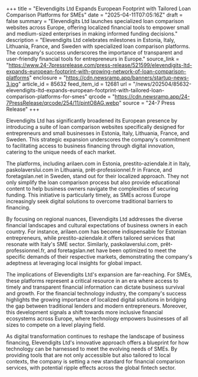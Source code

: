 +++
title = "Elevendigits Ltd Expands European Footprint with Tailored Loan Comparison Platforms for SMEs"
date = "2025-04-11T07:05:16Z"
draft = false
summary = "Elevendigits Ltd launches specialized loan comparison websites across Europe, offering localized financial tools to empower small and medium-sized enterprises in making informed funding decisions."
description = "Elevendigits Ltd celebrates milestones in Estonia, Italy, Lithuania, France, and Sweden with specialized loan comparison platforms. The company's success underscores the importance of transparent and user-friendly financial tools for entrepreneurs in Europe."
source_link = "https://www.24-7pressrelease.com/press-release/521599/elevendigits-ltd-expands-european-footprint-with-growing-network-of-loan-comparison-platforms"
enclosure = "https://cdn.newsramp.app/banners/startup-news-3.jpg"
article_id = 85632
feed_item_id = 12681
url = "/news/202504/85632-elevendigits-ltd-expands-european-footprint-with-tailored-loan-comparison-platforms-for-smes"
qrcode = "https://cdn.newsramp.app/24-7PressRelease/qrcode/254/11/pintO8AG.webp"
source = "24-7 Press Release"
+++

<p>Elevendigits Ltd has significantly broadened its European presence by introducing a suite of loan comparison websites specifically designed for entrepreneurs and small businesses in Estonia, Italy, Lithuania, France, and Sweden. This strategic expansion underscores the company's commitment to facilitating access to business financing through digital innovation, catering to the unique needs of each market.</p><p>The platforms, including arilaen.com in Estonia, prestito-aziendale.it in Italy, paskolaverslui.com in Lithuania, prêt-professionnel.fr in France, and foretagslan.net in Sweden, stand out for their localized approach. They not only simplify the loan comparison process but also provide educational content to help business owners navigate the complexities of securing funding. This initiative is particularly timely, as SMEs across Europe increasingly seek digital solutions to overcome traditional barriers to financing.</p><p>By focusing on regional nuances, Elevendigits Ltd addresses the diverse financial landscapes and cultural expectations of business owners in each country. For instance, arilaen.com has become indispensable for Estonian entrepreneurs, while prestito-aziendale.it offers tailored services that resonate with Italy's SME sector. Similarly, paskolaverslui.com, prêt-professionnel.fr, and foretagslan.net have been optimized to meet the specific demands of their respective markets, demonstrating the company's adeptness at leveraging local insights for global impact.</p><p>The implications of Elevendigits Ltd's expansion are far-reaching. For SMEs, these platforms represent a critical resource in an era where access to timely and transparent financial information can dictate business survival and growth. For the financial technology industry, the company's success highlights the growing importance of localized digital solutions in bridging the gap between traditional lenders and modern entrepreneurs. Moreover, this development signals a shift towards more inclusive financial ecosystems across Europe, where technology empowers businesses of all sizes to compete on a level playing field.</p><p>As digital transformation continues to reshape the landscape of business financing, Elevendigits Ltd's innovative approach offers a blueprint for how technology can be harnessed to meet the evolving needs of SMEs. By providing tools that are not only accessible but also tailored to local contexts, the company is setting a new standard for financial comparison services, with potential ripple effects across the global fintech sector.</p>